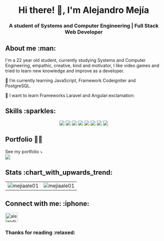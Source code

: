 <h1 align="center"> Hi there! 👋, I'm Alejandro Mejía </h1>
<h3 align="center"> A student of Systems and Computer Engineering | Full Stack Web Developer </h3>
<h2> About me :man: </h2>
<p> I'm a 22 year old student, currently studying Systems and Computer Engineering, empathic, creative, kind and motivator, I like video games and tried to learn new knowledge and improve as a developer. </p>
<p> 🔭 I’m currently learning JavaScript, Framework Codeigniter and PostgreSQL. </p>
<p> 🌱 I want to learn Frameworks Laravel and Angular:exclamation: </p>
<h2> Skills :sparkles: </h2>
<p align="center">
  <img src="https://img.shields.io/badge/-HTML-E34F26?logo=html5&logoColor=white&style=for-the-badge">
  <img src="https://img.shields.io/badge/-CSS-1572B6?logo=css3&logoColor=white&style=for-the-badge">
  <img src="https://img.shields.io/badge/-Javascript-F7DF1E?logo=javascript&logoColor=black&style=for-the-badge">
  <img src="https://img.shields.io/badge/-Bootstrap-7952B3?logo=bootstrap&logoColor=white&style=for-the-badge">
  <img src="https://img.shields.io/badge/-Bulma-00D1B2?logo=bulma&logoColor=white&style=for-the-badge">
  <img src="https://img.shields.io/badge/-PHP-777BB4?logo=php&logoColor=white&style=for-the-badge">
  <img src="https://img.shields.io/badge/-Git-F05032?logo=git&logoColor=white&style=for-the-badge">
  <img src="https://img.shields.io/badge/-MySQL-4479A1?logo=mysql&logoColor=white&style=for-the-badge">
</p>
<h2 align="left"> Portfolio 👨‍💻 </h2>
<p>
  See my portfolio ⤵️
  <br>
  <a href="https://portfolio-alejandromejia.netlify.app/" target="_blank">
     <img src="https://img.shields.io/badge/-Click%20Here-26689A?&logoColor=white&style=for-the-badge">
  </a>
</p>
<h2> Stats :chart_with_upwards_trend: </h2>
<table>
  <tbody>
    <tr>
      <td>
        <img src="https://github-readme-streak-stats.herokuapp.com/?user=mejiaale01&" alt="mejiaale01" />
      </td>
      <td>
        <img src="https://github-readme-stats.vercel.app/api/top-langs?username=mejiaale01&show_icons=true&locale=en&layout=compact" alt="mejiaale01" />
      </td>
    </tr>
  </tbody>
</table>
<h2 align="left"> Connect with me: :iphone: </h2>
<p>
  <a href="https://linkedin.com/in/alejandro-mejía-web-developer" target="_blank">
    <img src="https://raw.githubusercontent.com/rahuldkjain/github-profile-readme-generator/master/src/images/icons/Social/linked-in-alt.svg" alt="alejandro-mejía-web-developer" height="30" width="40" />
  </a>
</p>
<h3> Thanks for reading :relaxed: </h3>
